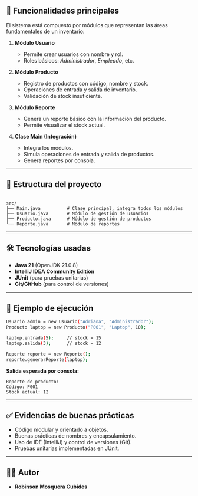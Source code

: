 ## 🚀 Funcionalidades principales

El sistema está compuesto por módulos que representan las áreas fundamentales de un inventario:

1. **Módulo Usuario**
   - Permite crear usuarios con nombre y rol.
   - Roles básicos: *Administrador*, *Empleado*, etc.

2. **Módulo Producto**
   - Registro de productos con código, nombre y stock.
   - Operaciones de entrada y salida de inventario.
   - Validación de stock insuficiente.

3. **Módulo Reporte**
   - Genera un reporte básico con la información del producto.
   - Permite visualizar el stock actual.

4. **Clase Main (Integración)**
   - Integra los módulos.
   - Simula operaciones de entrada y salida de productos.
   - Genera reportes por consola.

---

## 📂 Estructura del proyecto

```

src/
├── Main.java          # Clase principal, integra todos los módulos
├── Usuario.java       # Módulo de gestión de usuarios
├── Producto.java      # Módulo de gestión de productos
└── Reporte.java       # Módulo de reportes

````

---

## 🛠️ Tecnologías usadas

- **Java 21** (OpenJDK 21.0.8)
- **IntelliJ IDEA Community Edition**
- **JUnit** (para pruebas unitarias)
- **Git/GitHub** (para control de versiones)

---

## 📖 Ejemplo de ejecución

```bash
Usuario admin = new Usuario("Adriana", "Administrador");
Producto laptop = new Producto("P001", "Laptop", 10);

laptop.entrada(5);     // stock = 15
laptop.salida(3);      // stock = 12

Reporte reporte = new Reporte();
reporte.generarReporte(laptop);
````

**Salida esperada por consola:**

```
Reporte de producto:
Código: P001
Stock actual: 12
```

---

## ✅ Evidencias de buenas prácticas

* Código modular y orientado a objetos.
* Buenas prácticas de nombres y encapsulamiento.
* Uso de IDE (IntelliJ) y control de versiones (Git).
* Pruebas unitarias implementadas en JUnit.

---

## 👩‍💻 Autor

* **Robinson Mosquera Cubides**

